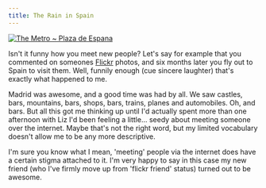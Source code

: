 ```yaml
---
title: The Rain in Spain
---
```

[![The Metro ~ Plaza de Espana](http://static.flickr.com/20/71852561_baaba7d583.jpg)](http://www.flickr.com/photos/roobottom/71852561/ "Photo Sharing") 

Isn't it funny how you meet new people? Let's say for example that you commented on someones [Flickr](http://www.flickr.com) photos, and six months later you fly out to Spain to visit them. Well, funnily enough (cue sincere laughter) that's exactly what happened to me.

Madrid was awesome, and a good time was had by all. We saw castles, bars, mountains, bars, shops, bars, trains, planes and automobiles. Oh, and bars. But all this got me thinking up until I'd actually spent more than one afternoon with Liz I'd been feeling a little... seedy about meeting someone over the internet. Maybe that's not the right word, but my limited vocabulary doesn't allow me to be any more descriptive. 

I'm sure you know what I mean, 'meeting' people via the internet does have a certain stigma attached to it. I'm very happy to say in this case my new friend (who I've firmly move up from 'flickr friend' status) turned out to be awesome.